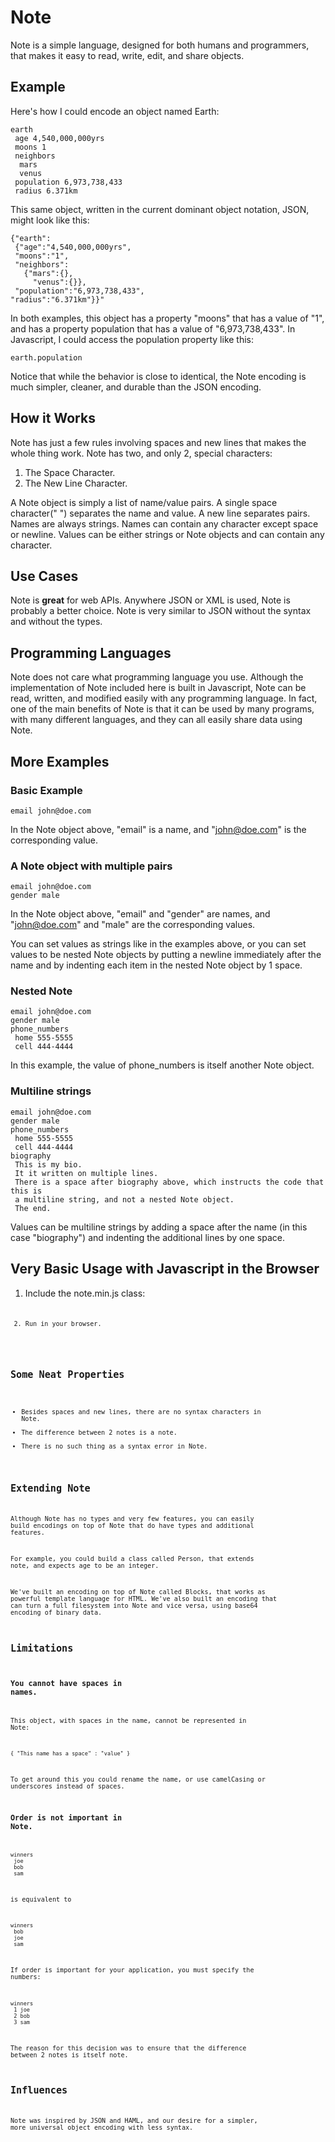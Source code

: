 Note
====

Note is a simple language, designed for both humans and programmers, that makes it easy to read, write, edit, and share objects.

Example
-------

Here's how I could encode an object named Earth:

    earth
     age 4,540,000,000yrs
     moons 1
     neighbors
      mars
      venus
     population 6,973,738,433
     radius 6.371km

This same object, written in the current dominant object notation, JSON, might look like this:

    {"earth":
     {"age":"4,540,000,000yrs",
     "moons":"1",
     "neighbors":
       {"mars":{},
         "venus":{}},
     "population":"6,973,738,433",
    "radius":"6.371km"}}"

In both examples, this object has a property "moons" that has a value of "1", and has a property population that has a value of "6,973,738,433". In Javascript, I could access the population property like this:

    earth.population

Notice that while the behavior is close to identical, the Note encoding is much simpler, cleaner, and durable than the JSON encoding.

How it Works
------------

Note has just a few rules involving spaces and new lines that makes the whole thing work. Note has two, and only 2, special characters:

1. The Space Character.
2. The New Line Character.

A Note object is simply a list of name/value pairs. A single space character(" ") separates the name and value. A new line separates pairs. Names are always strings. Names can contain any character except space or newline. Values can be either strings or Note objects and can contain any character.

Use Cases
---------

Note is **great** for web APIs. Anywhere JSON or XML is used, Note is probably a better choice. Note is very similar to JSON without the syntax and without the types.

Programming Languages
---------------------

Note does not care what programming language you use. Although the implementation of Note included here is built in Javascript, Note can be read, written, and modified easily with any programming language. In fact, one of the main benefits of Note is that it can be used by many programs, with many different languages, and they can all easily share data using Note.

More Examples
-------------

### Basic Example

    email john@doe.com

In the Note object above, "email" is a name, and "john@doe.com" is the corresponding value.

### A Note object with multiple pairs

    email john@doe.com
    gender male

In the Note object above,  "email" and "gender" are names, and "john@doe.com" and "male" are the corresponding values.

You can set values as strings like in the examples above, or you can set values to be nested Note objects by putting a newline immediately after the name and by indenting each item in the nested Note object by 1 space.

### Nested Note

    email john@doe.com
    gender male
    phone_numbers
     home 555-5555
     cell 444-4444

In this example, the value of phone_numbers is itself another Note object.

### Multiline strings

    email john@doe.com
    gender male
    phone_numbers
     home 555-5555
     cell 444-4444
    biography 
     This is my bio.
     It it written on multiple lines.
     There is a space after biography above, which instructs the code that this is
     a multiline string, and not a nested Note object.
     The end.
 
Values can be multiline strings by adding a space after the name (in this case "biography") and indenting the additional lines by one space.

Very Basic Usage with Javascript in the Browser
-----------------------------------------------

1. Include the note.min.js class:

    <code><script type="text/javascript" src="note.min.js"></src><code>

2. Write some code:
    <code><script type="text/javascript">
      var note = new Note()
      note.name = "Breck"
      note.gender = "male"
      alert(note.toString())
    </script><code>

3. Run in your browser.


Some Neat Properties
--------------------

- Besides spaces and new lines, there are no syntax characters in Note.
- The difference between 2 notes is a note.
- There is no such thing as a syntax error in Note.


Extending Note
--------------

Although Note has no types and very few features, you can easily build encodings on top of Note that do have types and additional features.

For example, you could build a class called Person, that extends note, and expects age to be an integer.

We've built an encoding on top of Note called Blocks, that works as powerful template language for HTML. We've also built an encoding that can turn a full filesystem into Note and vice versa, using base64 encoding of binary data.

Limitations
-----------

### You cannot have spaces in names.

This object, with spaces in the name, cannot be represented in Note:

    { "This name has a space" : "value" }

To get around this you could rename the name, or use camelCasing or underscores instead of spaces.

### Order is not important in Note.

    winners
     joe
     bob
     sam

is equivalent to

    winners
     bob
     joe
     sam

If order is important for your application, you must specify the numbers:

    winners
     1 joe
     2 bob
     3 sam

The reason for this decision was to ensure that the difference between 2 notes is itself note.


Influences
----------

Note was inspired by JSON and HAML, and our desire for a simpler, more universal object encoding with less syntax.



